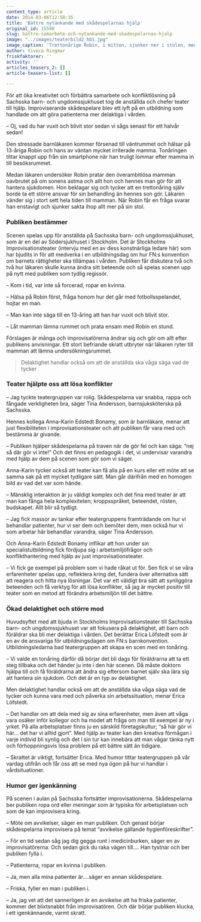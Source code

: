 ```yaml
---
content_type: article
date: 2014-03-06T12:58:35
title: 'Bättre nytänkande med skådespelarnas hjälp'
original_id: 15590
slug: battre-samarbete-och-nytankande-med-skadespelarnas-hjalp
image: "../images/teaterbild2_hb1.jpg"
image_caption: 'Trettonårige Robin, i mitten, sjunker ner i stolen, medan mamma och läkaren pratar över hans huvud. Skådespelarna sätter fart på diskussionerna om barns rättigheter och delaktighet i vården.'
author: Viveca Ringmar
friskfaktorer: ''
activity: ''
articles_teasers_2: []
article-teasers-list: []

---
```


För att öka kreativitet och förbättra samarbete och konfliktlösning på Sachsska barn- och ungdomssjukhuset tog de anställda och chefer teater till hjälp. Improviserande skådespelare blev ett lyft på en utbildning som handlade om att göra patienterna mer delaktiga i vården.

– Oj, vad du har vuxit och blivit stor sedan vi sågs senast för ett halvår sedan!

Den stressade barnläkaren kommer försenad till väntrummet och hälsar på 13-åriga Robin och hans av väntan mycket irriterade mamma. Tonåringen tittar knappt upp från sin smartphone när han truligt lommar efter mamma in till besöksrummet.

Medan läkaren undersöker Robin pratar den överambitiösa mamman oavbrutet på om sonens astma och allt hon och hennes man gör för att hantera sjukdomen. Hon beklagar sig och tycker att en trettonåring själv borde ta ett större ansvar för sin behandling än hennes son gör. Läkaren vänder sig i stort sett hela tiden till mamman. När Robin får en fråga svarar han enstavigt och sjunker sakta ihop allt mer på sin stol.

### Publiken bestämmer

Scenen spelas upp för anställda på Sachsska barn- och ungdomssjukhuset, som är en del av Södersjukhuset i Stockholm. Det är Stockholms Improvisationsteater (intervju med en av dess konstnärliga ledare här) som har bjudits in för att medverka i en utbildningsdag om hur FN:s konvention om barnets rättigheter ska tillämpas i vården. Publiken får diskutera två och två hur läkaren skulle kunna ändra sitt beteende och så spelas scenen upp på nytt med publiken som tydlig regissör.

– Kom i tid, var inte så forcerad, ropar en kvinna.

– Hälsa på Robin först, fråga honom hur det går med fotbollsspelandet, hojtar en man.

– Man kan inte säga till en 13-åring att han har vuxit och blivit stor.

– Låt mamman lämna rummet och prata ensam med Robin en stund.

Förslagen är många och improvisatörerna ändrar sig och gör om allt efter publikens anvisningar. Ett stort befriande skratt utbryter när läkaren ryter till mamman att lämna undersökningsrummet.

> Delaktighet handlar också om att de anställda ska våga säga vad de tycker

### Teater hjälpte oss att lösa konflikter

– Jag tyckte teatergruppen var rolig. Skådespelarna var snabba, rappa och fångade verkligheten bra, säger Tina Andersson, barnsjuksköterska på Sachsska.

Hennes kollega Anna-Karin Edstedt Bonamy, som är barnläkare, menar att just flexibiliteten i improvisationsteater och att publiken får vara med och bestämma är givande.

– Publiken hjälper skådespelarna på traven när de gör fel och kan säga: “nej så där gör vi inte!” Och det finns en pedagogik i det, vi undervisar varandra med hjälp av dem på scenen som gör som vi säger.

Anna-Karin tycker också att teater kan få alla på en kurs eller ett möte att se samma sak på ett mycket tydligare sätt. Man går därifrån med en homogen bild av vad det var som hände.

– Mänsklig interaktion är ju väldigt komplex och det fina med teater är att man kan fånga hela komplexiteten; kroppsspråket, beteendet, rösten, budskapet. Allt blir så tydligt.

– Jag fick massor av tankar efter teatergruppens framträdande om hur vi behandlar patienter, hur vi ser dem och bemöter dem, men också hur vi som arbetar här behandlar varandra, säger Tina Andersson.

Och Anna-Karin Edstedt Bonamy inflikar att hon under sin specialistutbildning fick fördjupa sig i arbetsmiljöfrågor och konflikthantering med hjälp av just improvisationsteater.

– Vi fick ge exempel på problem som vi hade råkat ut för. Sen fick vi se våra erfarenheter spelas upp, reflektera kring det, fundera över alternativa sätt att reagera och hitta nya lösningar. Det var ett väldigt bra sätt att synliggöra beteenden och få verktyg för att lösa konflikter, så jag är mycket positiv till teater som en metod att förändra arbetsmiljön till det bättre.

### Ökad delaktighet och större mod

Huvudsyftet med att bjuda in Stockholms Improvisationsteater till Sachsska barn- och ungdomssjukhuset var att fokusera på delaktighet, att barn och föräldrar ska bli mer delaktiga i vården. Det berättar Erica Löfstedt som är en av de ansvariga för utbildningsdagen om FN:s barnkonvention. Utbildningsledarna bad teatergruppen att skapa en scen med en tonåring.

– Vi valde en tonåring därför då börjar det bli dags för föräldrarna att ta ett steg tillbaka och det händer ju inte i den här scenen. Då måste doktorn hjälpa till och få föräldrarna att ändra sig eftersom barnet själv ska lära sig att hantera sin sjukdom. Och det är en typ av delaktighet.

Men delaktighet handlar också om att de anställda ska våga säga vad de tycker och kunna vara med och påverka sin arbetssituation, menar Erica Löfstedt.

– Det handlar om att dela med sig av sina erfarenheter, men även att våga vara osäker inför kollegor och ha modet att fråga om man till exempel är ny i yrket. På alla arbetsplatser finns ju en särskild företagskultur; “så här gör vi här… det har vi alltid gjort”. Med hjälp av teater kan den kreativa förmågan i varje individ bli synlig och det i sin tur kan innebära att man vågar tänka nytt och förhoppningsvis lösa problem på ett bättre sätt än tidigare.

– Skrattet är viktigt, fortsätter Erica. Med humor tittar teatergruppen på vår vardag utifrån och får oss att se med nya ögon på hur vi handlar i vårdsituationer.

### Humor ger igenkänning

På scenen i aulan på Sachsska fortsätter improvisationerna. Skådespelarna ber publiken ropa ord eller meningar som är typiska för arbetsplatsen och som de kan improvisera kring.

– Möte om avvikelser, säger en man publiken. Och genast börjar skådespelarna improvisera på temat “avvikelse gällande hygienföreskrifter”.

– För en tid sedan såg jag dig gegga runt i medicinburken, säger en av improvisatörerna. Och sedan gick du raka vägen till…. Han tystnar och ber publiken fylla i.

– Patienterna, ropar en kvinna i publiken.

– Ja, men alla mina patienter är….säger en annan skådespelare.

– Friska, fyller en man i publiken i.

– Ja, jag vet att det sannerligen är en avvikelse att ha friska patienter, kommer det blixtsnabbt från improvisatören. Och där börjar publiken klucka, i ett igenkännande, varmt skratt.

